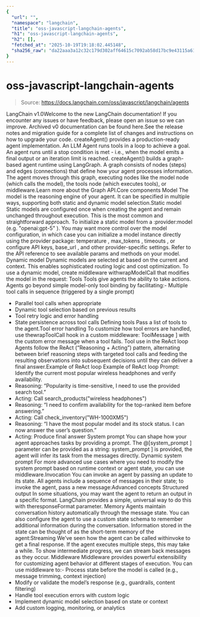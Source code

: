 ```yaml
---
{
  "url": "",
  "namespace": "langchain",
  "title": "oss-javascript-langchain-agents",
  "h1": "oss-javascript-langchain-agents",
  "h2": [],
  "fetched_at": "2025-10-19T19:18:02.445148",
  "sha256_raw": "da22aaa3a12c32c179d302aff64615c7092ab58d17bc9e43115a611b760df392"
}
---
```


# oss-javascript-langchain-agents

> Source: https://docs.langchain.com/oss/javascript/langchain/agents

LangChain v1.0Welcome to the new LangChain documentation! If you encounter any issues or have feedback, please open an issue so we can improve. Archived v0 documentation can be found here.See the release notes and migration guide for a complete list of changes and instructions on how to upgrade your code.
createAgent()
provides a production-ready agent implementation.
An LLM Agent runs tools in a loop to achieve a goal.
An agent runs until a stop condition is met - i.e., when the model emits a final output or an iteration limit is reached.
createAgent()
builds a graph-based agent runtime using LangGraph. A graph consists of nodes (steps) and edges (connections) that define how your agent processes information. The agent moves through this graph, executing nodes like the model node (which calls the model), the tools node (which executes tools), or middleware.Learn more about the Graph API.Core components
Model
The model is the reasoning engine of your agent. It can be specified in multiple ways, supporting both static and dynamic model selection.Static model
Static models are configured once when creating the agent and remain unchanged throughout execution. This is the most common and straightforward approach. To initialize a static model from a :provider:model
(e.g. "openai:gpt-5"
). You may want more control over the model configuration, in which case you can initialize a model instance directly using the provider package:
temperature
, max_tokens
, timeouts
, or configure API keys, base_url
, and other provider-specific settings. Refer to the API reference to see available params and methods on your model.
Dynamic model
Dynamic models are selected at based on the current and context. This enables sophisticated routing logic and cost optimization. To use a dynamic model, create middleware withwrapModelCall
that modifies the model in the request:
Tools
Tools give agents the ability to take actions. Agents go beyond simple model-only tool binding by facilitating:- Multiple tool calls in sequence (triggered by a single prompt)
- Parallel tool calls when appropriate
- Dynamic tool selection based on previous results
- Tool retry logic and error handling
- State persistence across tool calls
Defining tools
Pass a list of tools to the agent.Tool error handling
To customize how tool errors are handled, use thewrapToolCall
hook in a custom middleware:
ToolMessage
] with the custom error message when a tool fails.
Tool use in the ReAct loop
Agents follow the ReAct (“Reasoning + Acting”) pattern, alternating between brief reasoning steps with targeted tool calls and feeding the resulting observations into subsequent decisions until they can deliver a final answer.Example of ReAct loop
Example of ReAct loop
Prompt: Identify the current most popular wireless headphones and verify availability.
- Reasoning: “Popularity is time-sensitive, I need to use the provided search tool.”
- Acting: Call
search_products("wireless headphones")
- Reasoning: “I need to confirm availability for the top-ranked item before answering.”
- Acting: Call
check_inventory("WH-1000XM5")
- Reasoning: “I have the most popular model and its stock status. I can now answer the user’s question.”
- Acting: Produce final answer
System prompt
You can shape how your agent approaches tasks by providing a prompt. The @[system_prompt
] parameter can be provided as a string:
system_prompt
] is provided, the agent will infer its task from the messages directly.
Dynamic system prompt
For more advanced use cases where you need to modify the system prompt based on runtime context or agent state, you can use middleware.Invocation
You can invoke an agent by passing an update to its state. All agents include a sequence of messages in their state; to invoke the agent, pass a new message:Advanced concepts
Structured output
In some situations, you may want the agent to return an output in a specific format. LangChain provides a simple, universal way to do this with theresponseFormat
parameter.
Memory
Agents maintain conversation history automatically through the message state. You can also configure the agent to use a custom state schema to remember additional information during the conversation. Information stored in the state can be thought of as the short-term memory of the agent:Streaming
We’ve seen how the agent can be called withinvoke
to get a final response. If the agent executes multiple steps, this may take a while. To show intermediate progress, we can stream back messages as they occur.
Middleware
Middleware provides powerful extensibility for customizing agent behavior at different stages of execution. You can use middleware to:- Process state before the model is called (e.g., message trimming, context injection)
- Modify or validate the model’s response (e.g., guardrails, content filtering)
- Handle tool execution errors with custom logic
- Implement dynamic model selection based on state or context
- Add custom logging, monitoring, or analytics